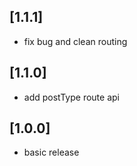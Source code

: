 ## [1.1.1]
- fix bug and clean routing
## [1.1.0]
- add postType route api
## [1.0.0]
- basic release